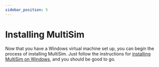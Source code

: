 ```yaml
---
sidebar_position: 5
---
```


# Installing MultiSim

Now that you have a Windows virtual machine set up, you can begin the process of installing MultiSim. Just follow the instructions for [installing MultiSim on Windows](/docs/windows), and you should be good to go.
